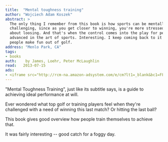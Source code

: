 ```yaml
---
title:	"Mental toughness training"
author: "Wojciech Adam Koszek"
abstract: >
  The only thing I remember from this book is how sports can be mentally
  challenging, since as you get closer to winning, you're more stressed out
  about loosing. And that's when the control comes into the play for people
  advanced in the art of sports. Interesting. I keep coming back to it when
  people make fun out of golf.
address: "Menlo Park, CA"
tags:
- books
auth:	 by James, Loehr, Peter McLaughlin
read:	2013-07-15
ads:
- <iframe src="http://rcm-na.amazon-adsystem.com/e/cm?lt1=_blank&bc1=FFFFFF&IS2=1&bg1=FFFFFF&fc1=000000&lc1=FF0000&t=wkoszek-20&o=1&p=8&l=as4&m=amazon&f=ifr&ref=ss_til&asins=0452269989" style="width:120px;height:240px;" scrolling="no" marginwidth="0" marginheight="0" frameborder="0"></iframe>
---
```

"Mental Toughness Training", just like its subtitle says, is a guide to
achieving ideal performance at will.

Ever wondered what top golf or training players feel when they're challenged
with a need of winning this last match? Or hitting the last ball?

This book gives good overview how people train themselves to achieve that.

It was fairly interesting -- good catch for a foggy day.
